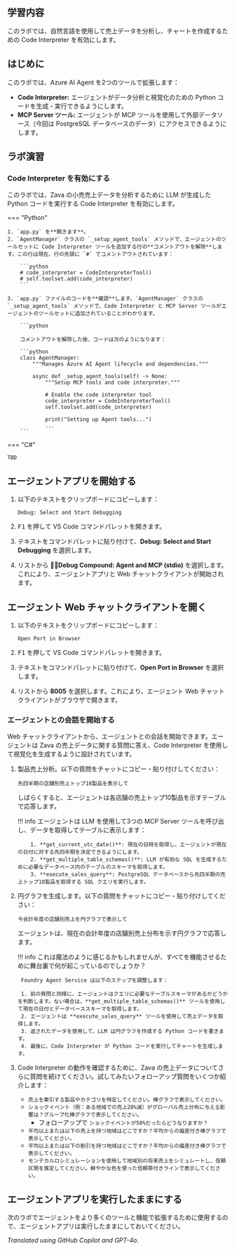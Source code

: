 ## 学習内容

このラボでは、自然言語を使用して売上データを分析し、チャートを作成するための Code Interpreter を有効にします。

## はじめに

このラボでは、Azure AI Agent を2つのツールで拡張します：

- **Code Interpreter:** エージェントがデータ分析と視覚化のための Python コードを生成・実行できるようにします。
- **MCP Server ツール:** エージェントが MCP ツールを使用して外部データソース（今回は PostgreSQL データベースのデータ）にアクセスできるようにします。

## ラボ演習

### Code Interpreter を有効にする

このラボでは、Zava の小売売上データを分析するために LLM が生成した Python コードを実行する Code Interpreter を有効にします。

=== "Python"

    1. `app.py` を**開きます**。
    2. `AgentManager` クラスの `_setup_agent_tools` メソッドで、エージェントのツールセットに Code Interpreter ツールを追加する行の**コメントアウトを解除**します。この行は現在、行の先頭に `#` でコメントアウトされています：

        ```python
        # code_interpreter = CodeInterpreterTool()
        # self.toolset.add(code_interpreter)
        ```

    3. `app.py` ファイルのコードを**確認**します。`AgentManager` クラスの `_setup_agent_tools` メソッドで、Code Interpreter と MCP Server ツールがエージェントのツールセットに追加されていることがわかります。

        ```python

        コメントアウトを解除した後、コードは次のようになります：

        ```python
        class AgentManager:
            """Manages Azure AI Agent lifecycle and dependencies."""

            async def _setup_agent_tools(self) -> None:
                """Setup MCP tools and code interpreter."""

                # Enable the code interpreter tool
                code_interpreter = CodeInterpreterTool()
                self.toolset.add(code_interpreter)

                print("Setting up Agent tools...")
                ...
        ```

=== "C#"

    TBD

## エージェントアプリを開始する

1. 以下のテキストをクリップボードにコピーします：

    ```text
    Debug: Select and Start Debugging
    ```

2. <kbd>F1</kbd> を押して VS Code コマンドパレットを開きます。
3. テキストをコマンドパレットに貼り付けて、**Debug: Select and Start Debugging** を選択します。
4. リストから **🔁🤖Debug Compound: Agent and MCP (stdio)** を選択します。これにより、エージェントアプリと Web チャットクライアントが開始されます。

## エージェント Web チャットクライアントを開く

1. 以下のテキストをクリップボードにコピーします：

    ```text
    Open Port in Browser
    ```

2. <kbd>F1</kbd> を押して VS Code コマンドパレットを開きます。
3. テキストをコマンドパレットに貼り付けて、**Open Port in Browser** を選択します。
4. リストから **8005** を選択します。これにより、エージェント Web チャットクライアントがブラウザで開きます。

### エージェントとの会話を開始する

Web チャットクライアントから、エージェントとの会話を開始できます。エージェントは Zava の売上データに関する質問に答え、Code Interpreter を使用して視覚化を生成するように設計されています。

1. 製品売上分析。以下の質問をチャットにコピー・貼り付けしてください：

    ```text
    先四半期の店舗別売上トップ10製品を表示して
    ```

    しばらくすると、エージェントは各店舗の売上トップ10製品を示すテーブルで応答します。

    !!! info
        エージェントは LLM を使用して3つの MCP Server ツールを呼び出し、データを取得してテーブルに表示します：

           1. **get_current_utc_date()**: 現在の日時を取得し、エージェントが現在の日付に対する先四半期を決定できるようにします。
           2. **get_multiple_table_schemas()**: LLM が有効な SQL を生成するために必要なデータベース内のテーブルのスキーマを取得します。
           3. **execute_sales_query**: PostgreSQL データベースから先四半期の売上トップ10製品を取得する SQL クエリを実行します。

2. 円グラフを生成します。以下の質問をチャットにコピー・貼り付けしてください：

    ```text
    今会計年度の店舗別売上を円グラフで表示して
    ```

    エージェントは、現在の会計年度の店舗別売上分布を示す円グラフで応答します。

    !!! info
        これは魔法のように感じるかもしれませんが、すべてを機能させるために舞台裏で何が起こっているのでしょうか？

        Foundry Agent Service は以下のステップを調整します：

        1. 前の質問と同様に、エージェントはクエリに必要なテーブルスキーマがあるかどうかを判断します。ない場合は、**get_multiple_table_schemas()** ツールを使用して現在の日付とデータベーススキーマを取得します。
        2. エージェントは **execute_sales_query** ツールを使用して売上データを取得します。
        3. 返されたデータを使用して、LLM は円グラフを作成する Python コードを書きます。
        4. 最後に、Code Interpreter が Python コードを実行してチャートを生成します。

3. Code Interpreter の動作を確認するために、Zava の売上データについてさらに質問を続けてください。試してみたいフォローアップ質問をいくつか紹介します：

    - ```売上を牽引する製品やカテゴリを特定してください。棒グラフで表示してください。```
    - ```ショックイベント（例：ある地域での売上20%減）がグローバル売上分布に与える影響は？グループ化棒グラフで表示してください。```
        - フォローアップで ```ショックイベントが50%だったらどうなりますか？```
    - ```平均以上または以下の売上を持つ地域はどこですか？平均からの偏差付き棒グラフで表示してください。```
    - ```平均以上または以下の割引を持つ地域はどこですか？平均からの偏差付き棒グラフで表示してください。```
    - ```モンテカルロシミュレーションを使用して地域別の将来売上をシミュレートし、信頼区間を推定してください。鮮やかな色を使った信頼帯付きラインで表示してください。```

<!-- ## エージェントアプリを停止する

1. VS Code エディターに戻ります。
1. <kbd>Shift + F5</kbd> を押してエージェントアプリを停止します。 -->

## エージェントアプリを実行したままにする

次のラボでエージェントをより多くのツールと機能で拡張するために使用するので、エージェントアプリは実行したままにしておいてください。

*Translated using GitHub Copilot and GPT-4o.*
